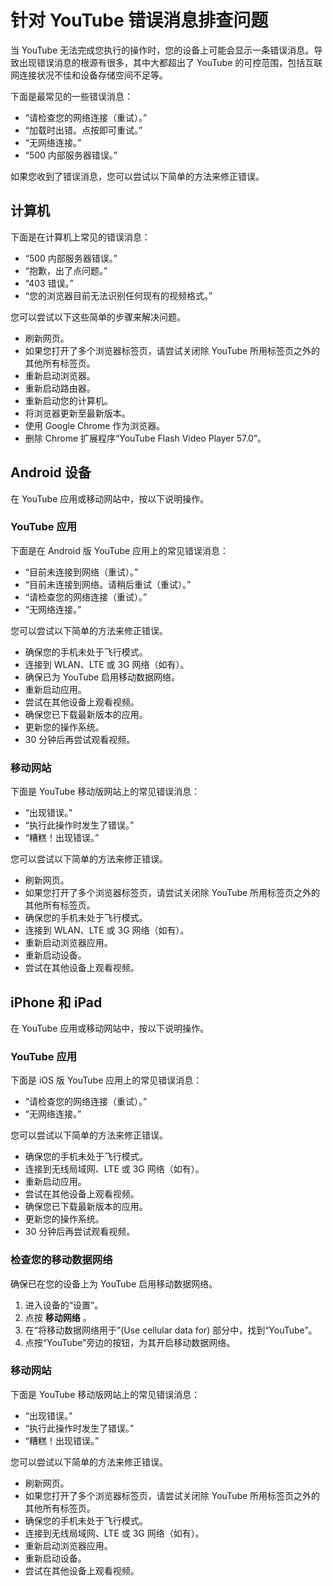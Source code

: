 # 针对 YouTube 错误消息排查问题

当 YouTube 无法完成您执行的操作时，您的设备上可能会显示一条错误消息。导致出现错误消息的根源有很多，其中大都超出了 YouTube 的可控范围，包括互联网连接状况不佳和设备存储空间不足等。

下面是最常见的一些错误消息：

* “请检查您的网络连接（重试）。”
* “加载时出错。点按即可重试。”
* “无网络连接。”
* “500 内部服务器错误。”

如果您收到了错误消息，您可以尝试以下简单的方法来修正错误。




## 计算机 

下面是在计算机上常见的错误消息：

* “500 内部服务器错误。”
* “抱歉，出了点问题。”
* “403 错误。”
* “您的浏览器目前无法识别任何现有的视频格式。”

您可以尝试以下这些简单的步骤来解决问题。

* 刷新网页。
* 如果您打开了多个浏览器标签页，请尝试关闭除 YouTube 所用标签页之外的其他所有标签页。
* 重新启动浏览器。
* 重新启动路由器。
* 重新启动您的计算机。
* 将浏览器更新至最新版本。
* 使用 Google Chrome 作为浏览器。
* 删除 Chrome 扩展程序“YouTube Flash Video Player 57.0”。



## Android 设备

在 YouTube 应用或移动网站中，按以下说明操作。

### YouTube 应用

下面是在 Android 版 YouTube 应用上的常见错误消息：

* “目前未连接到网络（重试）。”
* “目前未连接到网络。请稍后重试（重试）。”
* “请检查您的网络连接（重试）。”
* “无网络连接。”

您可以尝试以下简单的方法来修正错误。

* 确保您的手机未处于飞行模式。
* 连接到 WLAN、LTE 或 3G 网络（如有）。
* 确保已为 YouTube 启用移动数据网络。
* 重新启动应用。
* 尝试在其他设备上观看视频。
* 确保您已下载最新版本的应用。
* 更新您的操作系统。
* 30 分钟后再尝试观看视频。

### 移动网站

下面是 YouTube 移动版网站上的常见错误消息：

* “出现错误。”
* “执行此操作时发生了错误。”
* “糟糕！出现错误。”

您可以尝试以下简单的方法来修正错误。

* 刷新网页。
* 如果您打开了多个浏览器标签页，请尝试关闭除 YouTube 所用标签页之外的其他所有标签页。
* 确保您的手机未处于飞行模式。
* 连接到 WLAN、LTE 或 3G 网络（如有）。
* 重新启动浏览器应用。
* 重新启动设备。
* 尝试在其他设备上观看视频。


## iPhone 和 iPad

在 YouTube 应用或移动网站中，按以下说明操作。

### YouTube 应用

下面是 iOS 版 YouTube 应用上的常见错误消息：

* “请检查您的网络连接（重试）。”
* “无网络连接。”

您可以尝试以下简单的方法来修正错误。

* 确保您的手机未处于飞行模式。
* 连接到无线局域网、LTE 或 3G 网络（如有）。
* 重新启动应用。
* 尝试在其他设备上观看视频。
* 确保您已下载最新版本的应用。
* 更新您的操作系统。
* 30 分钟后再尝试观看视频。

### 检查您的移动数据网络

确保已在您的设备上为 YouTube 启用移动数据网络。

1. 进入设备的“设置”。
2. 点按 **移动网络** 。
3. 在“将移动数据网络用于”(Use cellular data for) 部分中，找到“YouTube”。
4. 点按“YouTube”旁边的按钮，为其开启移动数据网络。

### 移动网站

下面是 YouTube 移动版网站上的常见错误消息：

* “出现错误。”
* “执行此操作时发生了错误。”
* “糟糕！出现错误。”

您可以尝试以下简单的方法来修正错误。

* 刷新网页。
* 如果您打开了多个浏览器标签页，请尝试关闭除 YouTube 所用标签页之外的其他所有标签页。
* 确保您的手机未处于飞行模式。
* 连接到无线局域网、LTE 或 3G 网络（如有）。
* 重新启动浏览器应用。
* 重新启动设备。
* 尝试在其他设备上观看视频。


